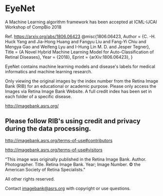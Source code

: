 # EyeNet

A Machine Learning algorithm framework has been accepted at ICML-IJCAI Workshop of CompBio 2018 

Ref. https://arxiv.org/abs/1806.06423
@misc{1806.06423,
Author = {C. -H. Huck Yang and Jia-Hong Huang and Fangyu Liu and Fang-Yi Chiu and Mengya Gao and Weifeng Lyu and I-Hung Lin M. D. and Jesper Tegner},
Title = {A Novel Hybrid Machine Learning Model for Auto-Classification of Retinal Diseases},
Year = {2018},
Eprint = {arXiv:1806.06423},
}

EyeNet contains machine learning models and disease's labels for medical informatics and machine learning research.

Only viewing the original images by the index number from the Retina Image Bank (RIB) for an educational or academic purpose. Please only access the Images via Retina Image Bank Website. A full credit index has been set in each folder of a specific disease. 

http://imagebank.asrs.org/

## Please follow RIB's using credit and privacy during the data processing. 

http://imagebank.asrs.org/terms-of-use#contributors

http://imagebank.asrs.org/terms-of-use#visitors

“This image was originally published in the Retina Image Bank. Author. Photographer. Title. Retina Image Bank. Year; Image Number. 
© the American Society of Retina Specialists."

All other rights reserved.

Contact imagebank@asrs.org with copyright or use questions.
